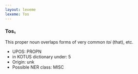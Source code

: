 ```yaml
---
layout: lexeme
lexeme: Tos
---
```


###  Tos₁

This proper noun overlaps forms of very common *toi* (that), etc.
* UPOS:  PROPN
* in KOTUS dictionary under:  5
* Origin:  unk
* Possible NER class:  MISC

